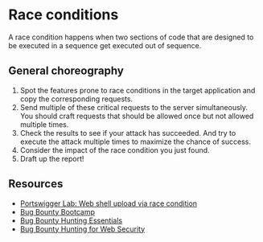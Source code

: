 # Race conditions

A race condition happens when two sections of code that are designed to be executed in a sequence get executed out of sequence.

## General choreography

1. Spot the features prone to race conditions in the target application and copy the corresponding requests.
2. Send multiple of these critical requests to the server simultaneously. You should craft requests that should be allowed once but not allowed multiple times.
3. Check the results to see if your attack has succeeded. And try to execute the attack multiple times to maximize the chance of success.
4. Consider the impact of the race condition you just found.
5. Draft up the report!

## Resources

* [Portswigger Lab: Web shell upload via race condition](https://portswigger.net/web-security/file-upload/lab-file-upload-web-shell-upload-via-race-condition)
* [Bug Bounty Bootcamp](https://nostarch.com/bug-bounty-bootcamp)
* [Bug Bounty Hunting Essentials](https://www.packtpub.com/product/bug-bounty-hunting-essentials/9781788626897)
* [Bug Bounty Hunting for Web Security](https://link.springer.com/book/10.1007/978-1-4842-5391-5)

